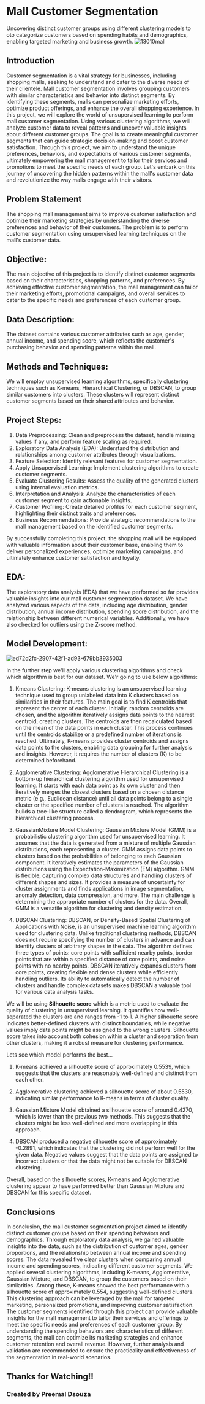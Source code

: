 # Mall Customer Segmentation
Uncovering distinct customer groups using different clustering models to oto categorize customers based on spending habits and demographics, enabling targeted marketing and business growth.
![13010mall](https://github.com/preemaldsouzaa/Mall_Customer_Segmentation/assets/117831091/8465981f-c387-42aa-a00d-109582a77a66)


## Introduction
Customer segmentation is a vital strategy for businesses, including shopping malls, seeking to understand and cater to the diverse needs of their clientele. Mall customer segmentation involves grouping customers with similar characteristics and behavior into distinct segments. By identifying these segments, malls can personalize marketing efforts, optimize product offerings, and enhance the overall shopping experience.
In this project, we will explore the world of unsupervised learning to perform mall customer segmentation. Using various clustering algorithms, we will analyze customer data to reveal patterns and uncover valuable insights about different customer groups. The goal is to create meaningful customer segments that can guide strategic decision-making and boost customer satisfaction.
Through this project, we aim to understand the unique preferences, behaviors, and expectations of various customer segments, ultimately empowering the mall management to tailor their services and promotions to meet the specific needs of each group. Let's embark on this journey of uncovering the hidden patterns within the mall's customer data and revolutionize the way malls engage with their visitors.

## Problem Statement
The shopping mall management aims to improve customer satisfaction and optimize their marketing strategies by understanding the diverse preferences and behavior of their customers. The problem is to perform customer segmentation using unsupervised learning techniques on the mall's customer data.

## Objective:
The main objective of this project is to identify distinct customer segments based on their characteristics, shopping patterns, and preferences. By achieving effective customer segmentation, the mall management can tailor their marketing efforts, promotional campaigns, and overall services to cater to the specific needs and preferences of each customer group.

## Data Description:
The dataset contains various customer attributes such as age, gender, annual income, and spending score, which reflects the customer's purchasing behavior and spending patterns within the mall.

## Methods and Techniques:
We will employ unsupervised learning algorithms, specifically clustering techniques such as K-means, Hierarchical Clustering, or DBSCAN, to group similar customers into clusters. These clusters will represent distinct customer segments based on their shared attributes and behavior.

## Project Steps:
1. Data Preprocessing: Clean and preprocess the dataset, handle missing values if any, and perform feature scaling as required.
2. Exploratory Data Analysis (EDA): Understand the distribution and relationships among customer attributes through visualizations.
3. Feature Selection: Identify relevant features for customer segmentation.
4. Apply Unsupervised Learning: Implement clustering algorithms to create customer segments.
5. Evaluate Clustering Results: Assess the quality of the generated clusters using internal evaluation metrics.
6. Interpretation and Analysis: Analyze the characteristics of each customer segment to gain actionable insights.
7. Customer Profiling: Create detailed profiles for each customer segment, highlighting their distinct traits and preferences.
8. Business Recommendations: Provide strategic recommendations to the mall management based on the identified customer segments.

By successfully completing this project, the shopping mall will be equipped with valuable information about their customer base, enabling them to deliver personalized experiences, optimize marketing campaigns, and ultimately enhance customer satisfaction and loyalty.

## EDA:
The exploratory data analysis (EDA) that we have performed so far provides valuable insights into our mall customer segmentation dataset. We have analyzed various aspects of the data, including age distribution, gender distribution, annual income distribution, spending score distribution, and the relationship between different numerical variables. Additionally, we have also checked for outliers using the Z-score method.

## Model Development:
![ed72d2fc-2907-42f1-ad93-679bb3935003](https://github.com/preemaldsouzaa/Mall_Customer_Segmentation/assets/117831091/75288d76-53e7-4e7b-b914-f1928b8d1944)

In the further step we'll apply various clustering algorithms and check which algorithm is best for our dataset. We'r going to use below algorithms:

1. Kmeans Clustering: K-means clustering is an unsupervised learning technique used to group unlabeled data into K clusters based on similarities in their features. The main goal is to find K centroids that represent the center of each cluster. Initially, random centroids are chosen, and the algorithm iteratively assigns data points to the nearest centroid, creating clusters. The centroids are then recalculated based on the mean of the data points in each cluster. This process continues until the centroids stabilize or a predefined number of iterations is reached. Ultimately, K-means provides cluster centroids and assigns data points to the clusters, enabling data grouping for further analysis and insights. However, it requires the number of clusters (K) to be determined beforehand.

2. Agglomerative Clustering: Agglomerative Hierarchical Clustering is a bottom-up hierarchical clustering algorithm used for unsupervised learning. It starts with each data point as its own cluster and then iteratively merges the closest clusters based on a chosen distance metric (e.g., Euclidean distance) until all data points belong to a single cluster or the specified number of clusters is reached. The algorithm builds a tree-like structure called a dendrogram, which represents the hierarchical clustering process.

3. GaussianMixture Model Clustering: Gaussian Mixture Model (GMM) is a probabilistic clustering algorithm used for unsupervised learning. It assumes that the data is generated from a mixture of multiple Gaussian distributions, each representing a cluster. GMM assigns data points to clusters based on the probabilities of belonging to each Gaussian component. It iteratively estimates the parameters of the Gaussian distributions using the Expectation-Maximization (EM) algorithm. GMM is flexible, capturing complex data structures and handling clusters of different shapes and sizes. It provides a measure of uncertainty for cluster assignments and finds applications in image segmentation, anomaly detection, data compression, and more. The main challenge is determining the appropriate number of clusters for the data. Overall, GMM is a versatile algorithm for clustering and density estimation.

4. DBSCAN Clustering: DBSCAN, or Density-Based Spatial Clustering of Applications with Noise, is an unsupervised machine learning algorithm used for clustering data. Unlike traditional clustering methods, DBSCAN does not require specifying the number of clusters in advance and can identify clusters of arbitrary shapes in the data. The algorithm defines three types of points: core points with sufficient nearby points, border points that are within a specified distance of core points, and noise points with no nearby points. DBSCAN iteratively expands clusters from core points, creating flexible and dense clusters while efficiently handling outliers. Its ability to automatically detect the number of clusters and handle complex datasets makes DBSCAN a valuable tool for various data analysis tasks.

We will be using **Silhouette score** which is a metric used to evaluate the quality of clustering in unsupervised learning. It quantifies how well-separated the clusters are and ranges from -1 to 1. A higher silhouette score indicates better-defined clusters with distinct boundaries, while negative values imply data points might be assigned to the wrong clusters. Silhouette score takes into account both cohesion within a cluster and separation from other clusters, making it a robust measure for clustering performance.

Lets see which model performs the best...

1. K-means achieved a silhouette score of approximately 0.5539, which suggests that the clusters are reasonably well-defined and distinct from each other.

2. Agglomerative clustering achieved a silhouette score of about 0.5530, indicating similar performance to K-means in terms of cluster quality.

3. Gaussian Mixture Model obtained a silhouette score of around 0.4270, which is lower than the previous two methods. This suggests that the clusters might be less well-defined and more overlapping in this approach.

4. DBSCAN produced a negative silhouette score of approximately -0.2891, which indicates that the clustering did not perform well for the given data. Negative values suggest that the data points are assigned to incorrect clusters or that the data might not be suitable for DBSCAN clustering.

Overall, based on the silhouette scores, K-means and Agglomerative clustering appear to have performed better than Gaussian Mixture and DBSCAN for this specific dataset.

## Conclusions
In conclusion, the mall customer segmentation project aimed to identify distinct customer groups based on their spending behaviors and demographics. Through exploratory data analysis, we gained valuable insights into the data, such as the distribution of customer ages, gender proportions, and the relationship between annual income and spending scores. The data revealed five clear clusters when comparing annual income and spending scores, indicating different customer segments.
We applied several clustering algorithms, including K-means, Agglomerative, Gaussian Mixture, and DBSCAN, to group the customers based on their similarities. Among these, K-means showed the best performance with a silhouette score of approximately 0.554, suggesting well-defined clusters. This clustering approach can be leveraged by the mall for targeted marketing, personalized promotions, and improving customer satisfaction.
The customer segments identified through this project can provide valuable insights for the mall management to tailor their services and offerings to meet the specific needs and preferences of each customer group. By understanding the spending behaviors and characteristics of different segments, the mall can optimize its marketing strategies and enhance customer retention and overall revenue. However, further analysis and validation are recommended to ensure the practicality and effectiveness of the segmentation in real-world scenarios.

## Thanks for Watching!!
### Created by Preemal Dsouza

